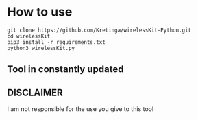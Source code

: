 # How to use

```
git clone https://github.com/Kretinga/wirelessKit-Python.git
cd wirelessKit
pip3 install -r requirements.txt
python3 wirelessKit.py
```

## Tool in constantly updated

## DISCLAIMER

I am not responsible for the use you give to this tool
